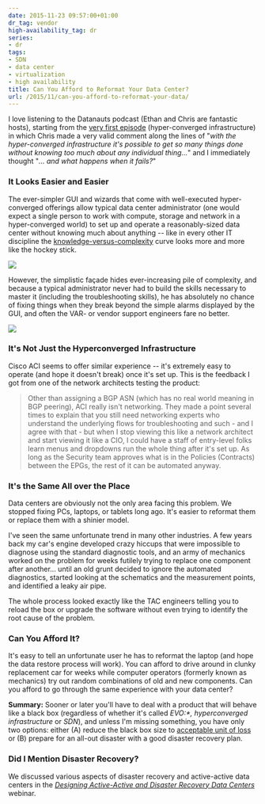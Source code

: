 ```yaml
---
date: 2015-11-23 09:57:00+01:00
dr_tag: vendor
high-availability_tag: dr
series:
- dr
tags:
- SDN
- data center
- virtualization
- high availability
title: Can You Afford to Reformat Your Data Center?
url: /2015/11/can-you-afford-to-reformat-your-data/
---
```

I love listening to the Datanauts podcast (Ethan and Chris are fantastic hosts), starting from the [very first episode](http://packetpushers.net/podcast/podcasts/datanauts-001-hyper-convergence-with-scott-d-lowe/) (hyper-converged infrastructure) in which Chris made a very valid comment along the lines of "*with the hyper-converged infrastructure it's possible to get so many things done without knowing too much about any individual thing...*" and I immediately thought "*... and what happens when it fails?*"
<!--more-->
### It Looks Easier and Easier

The ever-simpler GUI and wizards that come with well-executed hyper-converged offerings allow typical data center administrator (one would expect a single person to work with compute, storage and network in a hyper-converged world) to set up and operate a reasonably-sized data center without knowing much about anything -- like in every other IT discipline the [knowledge-versus-complexity](/2012/03/knowledge-and-complexity/) curve looks more and more like the hockey stick.

![](/2015/11/s500-Knowledge-Complexity-Hockey-Stick.png)

However, the simplistic façade hides ever-increasing pile of complexity, and because a typical administrator never had to build the skills necessary to master it (including the troubleshooting skills), he has absolutely no chance of fixing things when they break beyond the simple alarms displayed by the GUI, and often the VAR- or vendor support engineers fare no better.

![](/2015/11/s500-Knowledge-Complexity-Dragons.png)

### It's Not Just the Hyperconverged Infrastructure

Cisco ACI seems to offer similar experience -- it's extremely easy to operate (and hope it doesn't break) once it's set up. This is the feedback I got from one of the network architects testing the product:

> Other than assigning a BGP ASN (which has no real world meaning in BGP peering), ACI really isn\'t networking. They made a point several times to explain that you still need networking experts who understand the underlying flows for troubleshooting and such - and I agree with that - but when I stop viewing this like a network architect and start viewing it like a CIO, I could have a staff of entry-level folks learn menus and dropdowns run the whole thing after it\'s set up. As long as the Security team approves what is in the Policies (Contracts) between the EPGs, the rest of it can be automated anyway.

### It's the Same All over the Place

Data centers are obviously not the only area facing this problem. We stopped fixing PCs, laptops, or tablets long ago. It's easier to reformat them or replace them with a shinier model.

I've seen the same unfortunate trend in many other industries. A few years back my car's engine developed crazy hiccups that were impossible to diagnose using the standard diagnostic tools, and an army of mechanics worked on the problem for weeks futilely trying to replace one component after another... until an old grunt decided to ignore the automated diagnostics, started looking at the schematics and the measurement points, and identified a leaky air pipe.

The whole process looked exactly like the TAC engineers telling you to reload the box or upgrade the software without even trying to identify the root cause of the problem.

### Can You Afford It?

It's easy to tell an unfortunate user he has to reformat the laptop (and hope the data restore process will work). You can afford to drive around in clunky replacement car for weeks while computer operators (formerly known as mechanics) try out random combinations of old and new components. Can you afford to go through the same experience with your data center?

**Summary:** Sooner or later you'll have to deal with a product that will behave like a black box (regardless of whether it's called *EVO:\*, hyperconverged infrastructure* or *SDN*), and unless I'm missing something, you have only two options: either (A) reduce the black box size to [acceptable unit of loss](http://kontrolissues.net/2015/03/27/sometimes-size-matters-im-sorry-but-youre-just-not-big-enough/) or (B) prepare for an all-out disaster with a good disaster recovery plan.

### Did I Mention Disaster Recovery?

We discussed various aspects of disaster recovery and active-active data centers in the [*Designing Active-Active and Disaster Recovery Data Centers*](http://www.ipspace.net/Designing_Active-Active_and_Disaster_Recovery_Data_Centers) webinar.
